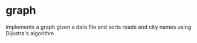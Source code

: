 # graph
implements a graph given a data file and sorts roads and city names using Dijkstra's algorithm

